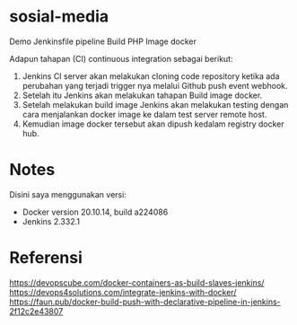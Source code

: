 # sosial-media
Demo Jenkinsfile pipeline Build PHP Image docker<br>

Adapun tahapan (CI) continuous integration sebagai berikut:<br>
1.	Jenkins CI server akan melakukan cloning code repository ketika ada perubahan yang terjadi trigger nya melalui Github push event webhook. <br>
2.	Setelah itu Jenkins akan melakukan tahapan Build image docker. <br>
3.	Setelah melakukan build image Jenkins akan melakukan testing dengan cara menjalankan docker image ke dalam test server remote host. <br>
4.	Kemudian image docker tersebut akan dipush kedalam registry docker hub. <br>

# Notes
Disini saya menggunakan versi: <br>
- Docker version 20.10.14, build a224086
- Jenkins 2.332.1

# Referensi
https://devopscube.com/docker-containers-as-build-slaves-jenkins/ <br>
https://devops4solutions.com/integrate-jenkins-with-docker/ <br>
https://faun.pub/docker-build-push-with-declarative-pipeline-in-jenkins-2f12c2e43807
